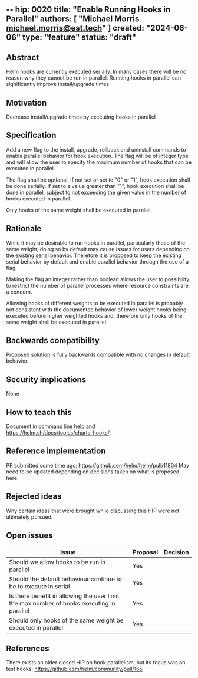--
hip: 0020
title: "Enable Running Hooks in Parallel"
authors: [ "Michael Morris <michael.morris@est.tech>" ]
created: "2024-06-06"
type: "feature"
status: "draft"
---

## Abstract

Helm hooks are currently executed serially. In many cases there will be no reason why they cannot be run in parallel. Running hooks in parallel can significantly improve install/upgrade times

## Motivation

Decrease install/upgrade times by executing hooks in parallel

## Specification

Add a new flag to the install, upgrade, rollback and uninstall commands to enable parallel behavior for hook execution. The flag will be of integer type and will allow the user to specify the maximum number of hooks that can be executed in parallel.

The flag shall be optional. If not set or set to "0" or "1", hook execution shall be done serially. If set to a value greater than "1", hook execution shall be done in parallel, subject to not exceeding the given value in the number of hooks executed in parallel.

Only hooks of the same weight shall be executed in parallel.

## Rationale

While it may be desirable to run hooks in parallel, particularly those of the same weight, doing so by default may cause issues for users depending on the existing serial behavior. Therefore it is proposed to keep the existing serial behavior by default and enable parallel behavior through the use of a flag.

Making the flag an integer rather than boolean allows the user to possibility to restrict the number of parallel processes where resource constraints are a concern.

Allowing hooks of different weights to be executed in parallel is probably not consistent with the documented behavior of lower weight hooks being executed before higher weighted hooks and, therefore only hooks of the same weight shall be executed in parallel

## Backwards compatibility

Proposed solution is fully backwards compatible with no changes in default behavior.

## Security implications

None

## How to teach this

Document in command line help and https://helm.sh/docs/topics/charts_hooks/.

## Reference implementation

PR submitted some time ago: https://github.com/helm/helm/pull/11804
May need to be updated depending on decisions taken on what is proposed here.

## Rejected ideas

Why certain ideas that were brought while discussing this HIP were not
ultimately pursued.

## Open issues

|Issue                                                                                    |Proposal|Decision|
|-----------------------------------------------------------------------------------------|--------|--------|
|Should we allow hooks to be run in parallel                                              |Yes     |        |
|Should the default behaviour continue to be to execute in serial                         |Yes     |        |
|Is there benefit in allowing the user limit the max number of hooks executing in parallel|Yes     |        |
|Should only hooks of the same weight be executed in parallel                             |Yes     |        |


## References

There exists an older closed HIP on hook parallelism, but its focus was on test hooks: https://github.com/helm/community/pull/165